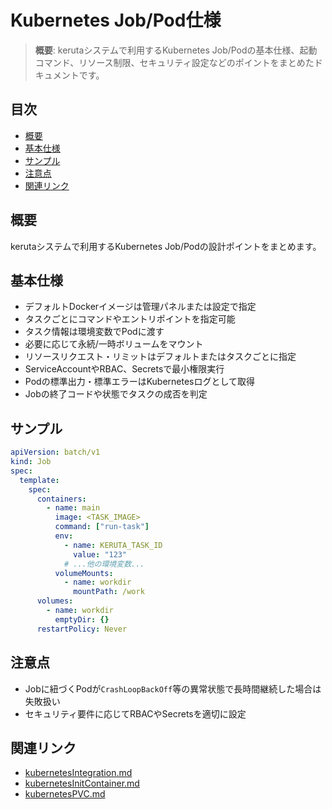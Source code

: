 # Kubernetes Job/Pod仕様

> **概要**: kerutaシステムで利用するKubernetes Job/Podの基本仕様、起動コマンド、リソース制限、セキュリティ設定などのポイントをまとめたドキュメントです。

## 目次
- [概要](#概要)
- [基本仕様](#基本仕様)
- [サンプル](#サンプル)
- [注意点](#注意点)
- [関連リンク](#関連リンク)

## 概要
kerutaシステムで利用するKubernetes Job/Podの設計ポイントをまとめます。

## 基本仕様
- デフォルトDockerイメージは管理パネルまたは設定で指定
- タスクごとにコマンドやエントリポイントを指定可能
- タスク情報は環境変数でPodに渡す
- 必要に応じて永続/一時ボリュームをマウント
- リソースリクエスト・リミットはデフォルトまたはタスクごとに指定
- ServiceAccountやRBAC、Secretsで最小権限実行
- Podの標準出力・標準エラーはKubernetesログとして取得
- Jobの終了コードや状態でタスクの成否を判定

## サンプル
```yaml
apiVersion: batch/v1
kind: Job
spec:
  template:
    spec:
      containers:
        - name: main
          image: <TASK_IMAGE>
          command: ["run-task"]
          env:
            - name: KERUTA_TASK_ID
              value: "123"
            # ...他の環境変数...
          volumeMounts:
            - name: workdir
              mountPath: /work
      volumes:
        - name: workdir
          emptyDir: {}
      restartPolicy: Never
```

## 注意点
- Jobに紐づくPodが`CrashLoopBackOff`等の異常状態で長時間継続した場合は失敗扱い
- セキュリティ要件に応じてRBACやSecretsを適切に設定

## 関連リンク
- [kubernetesIntegration.md](./kubernetesIntegration.md)
- [kubernetesInitContainer.md](./kubernetesInitContainer.md)
- [kubernetesPVC.md](./kubernetesPVC.md) 